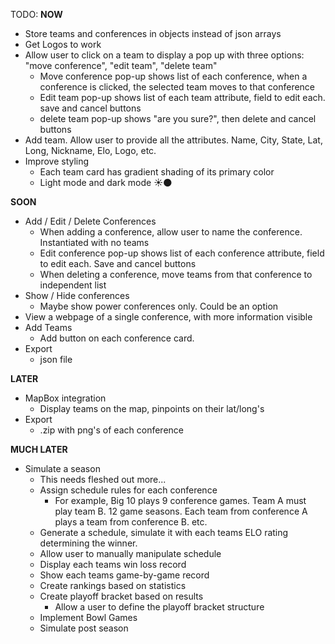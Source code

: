 TODO:
**NOW**
- Store teams and conferences in objects instead of json arrays
- Get Logos to work
- Allow user to click on a team to display a pop up with three options: "move conference", "edit team", "delete team"
    - Move conference pop-up shows list of each conference, when a conference is clicked, the selected team moves to that conference
    - Edit team pop-up shows list of each team attribute, field to edit each. save and cancel buttons
    - delete team pop-up shows "are you sure?", then delete and cancel buttons
- Add team. Allow user to provide all the attributes. Name, City, State, Lat, Long, Nickname, Elo, Logo, etc.
- Improve styling
    - Each team card has gradient shading of its primary color
    - Light mode and dark mode ☀️🌑

**SOON**
- Add / Edit / Delete Conferences
    - When adding a conference, allow user to name the conference. Instantiated with no teams
    - Edit conference pop-up shows list of each conference attribute, field to edit each. Save and cancel buttons
    - When deleting a conference, move teams from that conference to independent list
- Show / Hide conferences
    - Maybe show power conferences only. Could be an option
- View a webpage of a single conference, with more information visible
- Add Teams
    - Add button on each conference card.
- Export
    - json file

**LATER**
- MapBox integration
    - Display teams on the map, pinpoints on their lat/long's
- Export
    - .zip with png's of each conference

**MUCH LATER**
- Simulate a season
    - This needs fleshed out more...
    - Assign schedule rules for each conference
        - For example, Big 10 plays 9 conference games. Team A must play team B. 12 game seasons. Each team from conference A plays a team from conference B. etc.
    - Generate a schedule, simulate it with each teams ELO rating determining the winner.
    - Allow user to manually manipulate schedule
    - Display each teams win loss record
    - Show each teams game-by-game record
    - Create rankings based on statistics
    - Create playoff bracket based on results
        - Allow a user to define the playoff bracket structure
    - Implement Bowl Games
    - Simulate post season